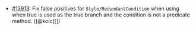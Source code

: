 * [#13913](https://github.com/rubocop/rubocop/issues/13913): Fix false positives for `Style/RedundantCondition` when using when true is used as the true branch and the condition is not a predicate method. ([@koic][])
